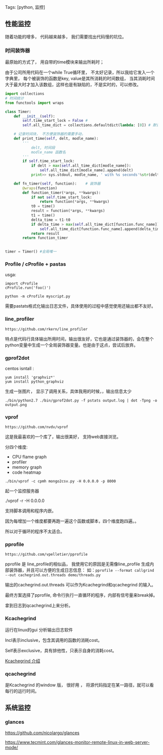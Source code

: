 Tags: [python, 监控]

## 性能监控

随着功能的增多， 代码越来越多， 我们需要找出代码慢的坑位。



### 时间装饰器

最原始的方式了， 用自带的time模块来输出所耗时；

由于公司所用代码在一个while True循环里， 不太好记录，所以我给它发入一个字典里， 每个被装饰的函数是key, value是其所消耗的时间数组， 当其消耗时间大于最大时才加入该数组，这样也是有缺陷的，不是实时的，可以修改。

```python
import collections
# 时间统计
from functools import wraps

class Timer:
    def __init__(self):
        self.time_start_lock = False # 
        self.all_time_dict = collections.defaultdict(lambda: [0]) # 默认值为一

	# 记录时间块， 不方便装饰器的需要手动，
    def print_time(self, delt, modle_name): 
        '''
        	delt, 时间段
        	modle_name 函数名
        '''
        if self.time_start_lock:
            if delt > max(self.all_time_dict[modle_name]):
                self.all_time_dict[modle_name].append(delt)
            print>> sys.stdout, modle_name, ' with %s seconds'%str(delt)

    def fn_timer(self, function):    # 装饰器
        @wraps(function)
        def function_timer(*args, **kwargs):
            if not self.time_start_lock:
                return function(*args, **kwargs)
            t0 = time()
            result = function(*args, **kwargs)
            t1 = time()
            delta_time = t1-t0
            if delta_time > max(self.all_time_dict[function.func_name]):
                self.all_time_dict[function.func_name].append(delta_time)
            return result
        return function_timer
    
  
timer = Timer() #全局唯一
```








### Profile / cProfile + pastas

usga:

```
import cProfile
cProfile.run('foo()')

python -m cProfile myscript.py
```

需要pastats格式化输出日志文件，具体使用的过程中感觉使用还输出都不友好。



### line_profiler

`https://github.com/rkern/line_profiler`

特点是代码行具体输出所用时间，输出很友好，它也是通过装饰器的，会在整个python变量中生成一个全局装饰器变量。也是由于这点，尝试后放弃。





### gprof2dot

centos isntall :

```
yum install 'graphviz*'
yum install python_graphviz

```



生成一张图片， 显示了调用关系，具体我用的时候，，输出信息太少

`./bin/python2.7 ./bin/gprof2dot.py -f pstats output.log | dot -Tpng -o output.png`





### vprof

`https://github.com/nvdv/vprof`

这是我最喜欢的一个库了，输出很美好， 支持web直接浏览。

分四个维度:

* CPU flame graph
* profiler
* memory graph
*  code heatmap



`./bin/vprof -c cpmh mongo2csv.py -H 0.0.0.0 -p 8000`

起一个监控服务器

./vprof -r -H 0.0.0.0



支持脚本调用和程序内嵌。

因为每增加一个维度都要再跑一遍这个函数或脚本，四个维度跑四遍。。

 所以对于循环的程序不太适合。



### pprofile

`https://github.com/vpelletier/pprofile`

pprofile 是 line_profile的相似品， 我使用它的原因是无需像line_profile 生成内部装饰器，并且可以方便的生成日志信息：
如：`pprofile --format callgrind --out cachegrind.out.threads demo/threads.py`

输出的cachegrind.out.threads 可以作为Kcachegrind和qcachegrind 的输入。



最终方案选择了pprofile,  命令行执行一直循环的程序，内部有信号量来break掉。

拿到日志到qcachegrind上来分析。

### Kcachegrind

运行在linux的gui 分析输出日志软件

Incl表示inclusive，包含其调用的函数的消耗cost。

Self表示exclusive，具有排他性，只表示自身的消耗cost。



[Kcachegrind 介绍](http://pytlab.org/2016/12/20/Python%E4%BC%98%E5%8C%96%E7%AC%AC%E4%B8%80%E6%AD%A5-%E6%80%A7%E8%83%BD%E5%88%86%E6%9E%90%E5%AE%9E%E8%B7%B5/)



### qcachegrind 

是Kcachegrind 的window 版， 很好用 ， 将源代码指定在某一路径，就可以看每行的运行时间。





## 系统监控

### glances

https://github.com/nicolargo/glances

https://www.tecmint.com/glances-monitor-remote-linux-in-web-server-mode/